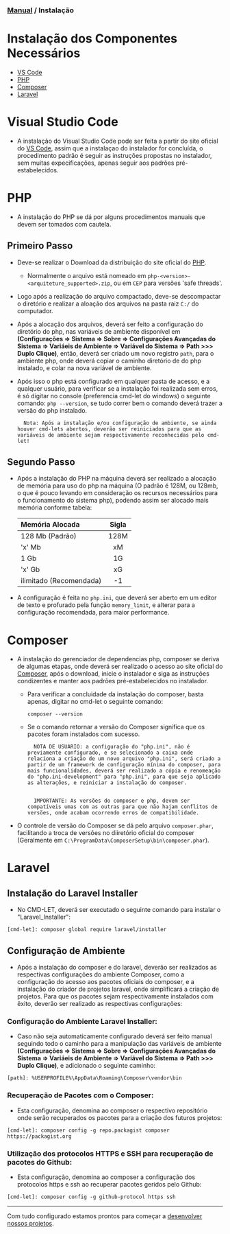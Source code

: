 ### [Manual](../Readme.md) / Instalação

# Instalação dos Componentes Necessários

- [VS Code](#vscodeinstaller)
- [PHP](#phpinstaller)
- [Composer](#composerinstaller)
- [Laravel](#laravelinstaller)

<h1 id="vscodeinstaller">Visual Studio Code</h1>

- A instalação do Visual Studio Code pode ser feita a partir do site oficial do [VS Code](https://code.visualstudio.com/), assim que a instalaçao do instalador for concluída, o procedimento padrão é seguir as instruções propostas no instalador, sem muitas expecificações, apenas seguir aos padrões pré-estabelecidos.



<h1 id="phpinstaller">PHP</h1>

- A instalação do PHP se dá por alguns procedimentos manuais que devem ser tomados com cautela.

## Primeiro Passo

- Deve-se realizar o Download da distribuição do site oficial do [PHP](https://php.net).
    - Normalmente o arquivo está nomeado em ```php-<version>-<arquiteture_supported>.zip```, ou em ```CEP``` para versões 'safe threads'.

- Logo após a realização do arquivo compactado, deve-se descompactar o diretório e realizar a aloação dos arquivos na pasta raiz ```C:/``` do computador.

- Após a alocação dos arquivos, deverá ser feito a configuração do diretório do php, nas variáveis de ambiente disponível em __(Configurações => Sistema => Sobre => Configurações Avançadas do Sistema => Variáeis de Ambiente => Variável do Sistema => Path >>> Duplo Clique)__, então, deverá ser criado um novo registro ```path```, para o ambiente php, onde deverá copiar o caminho diretório de do php instalado, e colar na nova variável de ambiente.

- Após isso o php está configurado em qualquer pasta de acesso, e a qualquer usuário, para verificar se a instalação foi realizada sem erros, é só digitar no console (preferencia cmd-let do windows) o seguinte comando:  ```php --version```, se tudo correr bem o comando deverá trazer a versão do php instalado.

        Nota: Após a instalação e/ou configuração de ambiente, se ainda houver cmd-lets abertos, deverão ser reiniciados para que as variáveis de ambiente sejam respectivamente reconhecidas pelo cmd-let!

## Segundo Passo

- Após a instalação do PHP na máquina deverá ser realizado a alocação de memória para uso do php na máquina (O padrão é 128M, ou 128mb, o que é pouco levando em consideração os recursos necessários para o funcionamento do sistema php), podendo assim ser alocado mais memória conforme tabela:

    | Memória Alocada | Sigla |
    | :--------------- | :-----: |
    | 128 Mb (Padrão) | 128M |
    | 'x' Mb | xM |
    | 1 Gb | 1G |
    | 'x' Gb | xG |
    | ilimitado (Recomendada) | -1 |

- A configuração é feita no ```php.ini```, que deverá ser aberto em um editor de texto e profurado pela função ```memory_limit```, e alterar para a configuração recomendada, para maior performance.

<h1 id="composerinstaller">Composer</h1>

- A instalação do gerenciador de dependencias php, composer se deriva de algumas etapas, onde deverá ser realizado o acesso ao site oficial do [Composer](https://getcomposer.org/download), após o download, inicie o instalador e siga as instruções condizentes e manter aos padrões pré-estabelecidos no instalador.

    - Para verificar a concluidade da instalação do composer, basta apenas, digitar no cmd-let o seguinte comando:

        ```composer --version```

    - Se o comando retornar a versão do Composer significa que os pacotes foram instalados com sucesso.

            NOTA DE USUÁRIO: a configuração do "php.ini", não é previamente configurado, e se selecionado a caixa onde relaciona a criação de um novo arquivo "php.ini", será criado a partir de um framework de configuração mínima do composer, para mais funcionalidades, deverá ser realizado a cópia e renomeação do "php.ini-development" para "php.ini", para que seja aplicado as alterações, e reiniciar a instalação do composer.


            IMPORTANTE: As versões do composer e php, devem ser compatíveis umas com as outras para que não hajam conflitos de versões, onde acabam ocorrendo erros de compatibilidade.

- O controle de versão do Composer se dá pelo arquivo ```composer.phar```, facilitando a troca de versões no diiretório oficial do composer (Geralmente em ```C:\ProgramData\ComposerSetup\bin\composer.phar```).

<h1 id="laravelinstaller">Laravel</h1>

## Instalação do Laravel Installer

- No CMD-LET, deverá ser executado o seguinte comando para instalar o "Laravel_Installer":

```[cmd-let]: composer global require laravel/installer```

## Configuração de Ambiente

- Após a instalação do composer e do laravel, deverão ser realizados as respectivas configurações do ambiente Composer, como a configuração do acesso aos pacotes oficiais do composer, e a instalação do criador de projetos laravel, onde simplificará a criação de projetos. Para que os pacotes sejam respectivamente instalados com êxito, deverão ser realizado as respectivas configurações:

### Configuração do Ambiente Laravel Installer:

- Caso não seja automaticamente configurado deverá ser feito manual seguindo todo o caminho para a manipulação das variáveis de ambiente __(Configurações => Sistema => Sobre => Configurações Avançadas do Sistema => Variáeis de Ambiente => Variável do Sistema => Path >>> Duplo Clique)__, e adicionado o seguinte caminho:

```[path]: %USERPROFILE%\AppData\Roaming\Composer\vendor\bin```

### Recuperação de Pacotes com o Composer:

- Esta configuração, denomina ao composer o respectivo repositório onde serão recuperados os pacotes para a criação dos futuros projetos:

```[cmd-let]: composer config -g repo.packagist composer https://packagist.org```

### Utilização dos protocolos HTTPS e SSH para recuperação de pacotes do Github:

- Esta configuração, denomina ao composer a configuração dos protocolos https e ssh ao recuperar pacotes geridos pelo Github:

```[cmd-let]: composer config -g github-protocol https ssh```

---

Com tudo configurado estamos prontos para começar a [desenvolver nossos projetos](first_steps.md).
    
